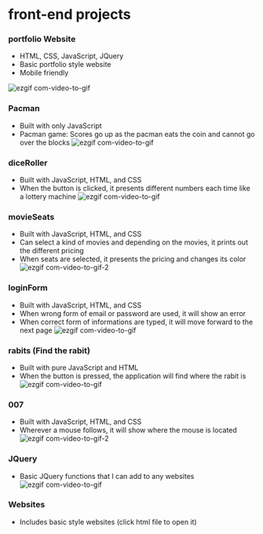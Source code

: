 # front-end projects

### portfolio Website
- HTML, CSS, JavaScript, JQuery
- Basic portfolio style website
- Mobile friendly

![ezgif com-video-to-gif](https://user-images.githubusercontent.com/70451816/104347459-7e514080-54b5-11eb-860f-f332ea023857.gif)


### Pacman
- Built with only JavaScript
- Pacman game: Scores go up as the pacman eats the coin and cannot go over the blocks
![ezgif com-video-to-gif](https://user-images.githubusercontent.com/70451816/104345737-890ad600-54b3-11eb-9e6b-421305d0ff0f.gif)

### diceRoller
- Built with JavaScript, HTML, and CSS
- When the button is clicked, it presents different numbers each time like a lottery machine
![ezgif com-video-to-gif](https://user-images.githubusercontent.com/70451816/104244705-dafe1e00-5417-11eb-8168-6537acf88bec.gif)

### movieSeats
- Built with JavaScript, HTML, and CSS
- Can select a kind of movies and depending on the movies, it prints out the different pricing
- When seats are selected, it presents the pricing and changes its color
![ezgif com-video-to-gif-2](https://user-images.githubusercontent.com/70451816/104245221-bd7d8400-5418-11eb-8b32-5d3ba983f25d.gif)

### loginForm
- Built with JavaScript, HTML, and CSS
- When wrong form of email or password are used, it will show an error
- When correct form of informations are typed, it will move forward to the next page
![ezgif com-video-to-gif](https://user-images.githubusercontent.com/70451816/104245888-ed795700-5419-11eb-848c-435cef48abd8.gif)

### rabits (Find the rabit)
- Built with pure JavaScript and HTML
- When the button is pressed, the application will find where the rabit is
![ezgif com-video-to-gif](https://user-images.githubusercontent.com/70451816/104246389-c0797400-541a-11eb-8504-8596070af591.gif)

### 007
- Built with JavaScript, HTML, and CSS
- Wherever a mouse follows, it will show where the mouse is located
![ezgif com-video-to-gif-2](https://user-images.githubusercontent.com/70451816/104246763-6a590080-541b-11eb-84fd-cb5c2902ac00.gif)

### JQuery
- Basic JQuery functions that I can add to any websites
![ezgif com-video-to-gif](https://user-images.githubusercontent.com/70451816/104247313-64175400-541c-11eb-8424-ee041fa07ae7.gif)

### Websites
- Includes basic style websites (click html file to open it)

